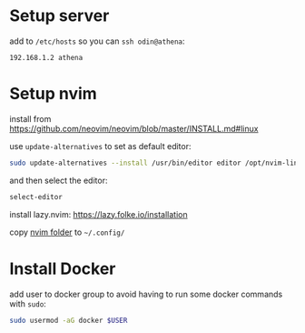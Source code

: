 # Setup server

add to `/etc/hosts` so you can `ssh odin@athena`:

```
192.168.1.2 athena
```

# Setup nvim

install from https://github.com/neovim/neovim/blob/master/INSTALL.md#linux

use `update-alternatives` to set as default editor:

```sh
sudo update-alternatives --install /usr/bin/editor editor /opt/nvim-linux-x86_64/bin/nvim 100
```

and then select the editor:

```sh
select-editor
```

install lazy.nvim: https://lazy.folke.io/installation

copy [nvim folder](./nvim/) to `~/.config/` 

# Install Docker

add user to docker group to avoid having to run some docker commands with `sudo`:


```sh
sudo usermod -aG docker $USER
```